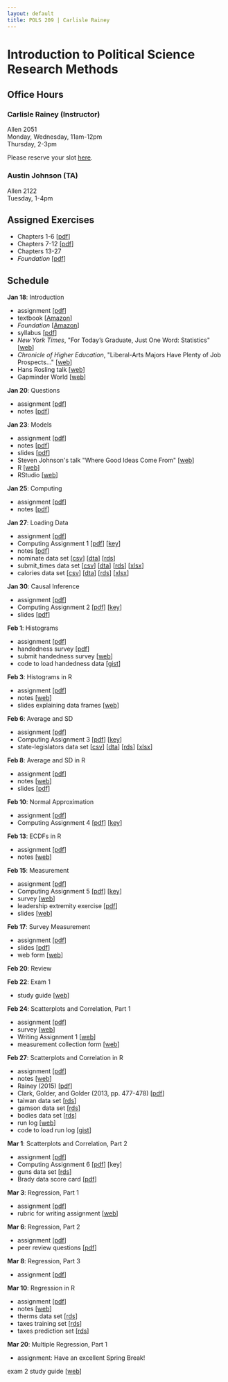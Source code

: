 ```yaml
---
layout: default
title: POLS 209 | Carlisle Rainey
---
```


# Introduction to Political Science Research Methods

## Office Hours

### Carlisle Rainey (Instructor)

Allen 2051  
Monday, Wednesday, 11am-12pm  
Thursday, 2-3pm  

Please reserve your slot [here](http://www.calendly.com/carlislerainey).

### Austin Johnson (TA)

Allen 2122  
Tuesday, 1-4pm

## Assigned Exercises
- Chapters 1-6 [[pdf](files/fpp-exercises-1.pdf)]  
- Chapters 7-12 [[pdf](files/fpp-exercises-2.pdf)]  
- Chapters 13-27  
- *Foundation* [[pdf](files/foundation-questions.pdf)]  

## Schedule

**Jan 18**: Introduction  
- assignment [[pdf](files/assign-01-intro.pdf)]  
- textbook [[Amazon](https://www.amazon.com/Statistics-4th-David-Freedman/dp/0393929728)]  
- *Foundation* [[Amazon](https://www.amazon.com/Foundation-Isaac-Asimov/dp/0553293354)]  
- syllabus [[pdf](files/syllabus.pdf)]  
- *New York Times*, "For Today’s Graduate, Just One Word: Statistics" [[web](http://www.nytimes.com/2009/08/06/technology/06stats.html)]  
- *Chronicle of Higher Education*, "Liberal-Arts Majors Have Plenty of Job Prospects..." [[web](http://www.chronicle.com/article/Liberal-Arts-Majors-Have/236749/)]  
- Hans Rosling talk [[web](https://www.ted.com/talks/hans_rosling_shows_the_best_stats_you_ve_ever_seen)]  
- Gapminder World [[web](http://www.gapminder.org/world)]  

**Jan 20**: Questions  
- assignment [[pdf](files/assign-02-questions.pdf)]  
- notes [[pdf](files/notes-02-questions.pdf)]  

**Jan 23**: Models  
- assignment [[pdf](files/assign-03-models.pdf)]  
- notes [[pdf](files/notes-03-models.pdf)]  
- slides [[pdf](files/slides-03-models.pdf)]  
- Steven Johnson's talk "Where Good Ideas Come From" [[web](http://www.ted.com/talks/steven_johnson_where_good_ideas_come_from)]  
- R [[web](https://cran.r-project.org)]  
- RStudio [[web](https://www.rstudio.com/products/rstudio/#Desktop)]  

**Jan 25**: Computing  
- assignment [[pdf](files/assign-04-computing.pdf)]  
- notes [[pdf](files/notes-04-computing.pdf)]  

**Jan 27**: Loading Data  
- assignment [[pdf](files/assign-05-loading-data.pdf)]  
- Computing Assignment 1 [[pdf](files/r-assign-01.pdf)] [[key](https://gist.github.com/carlislerainey/6b2e078a350bac387bf75c2b90b87a8c)]  
- notes [[pdf](files/notes-05-loading-data.pdf)]  
- nominate data set [[csv](data/nominate.csv)] [[dta](data/nominate.dta)] [[rds](data/nominate.rds)]  
- submit_times data set [[csv](data/submit_times.csv)] [[dta](data/submit_times.dta)] [[rds](data/submit_times.rds)] [[xlsx](data/submit_times.xlsx)]  
- calories data set [[csv](data/calories.csv)] [[dta](data/calories.dta)] [[rds](data/calories.rds)] [[xlsx](data/calories.xlsx)]  

**Jan 30**: Causal Inference  
- assignment [[pdf](files/assign-06-causal-inf.pdf)]  
- Computing Assignment 2 [[pdf](files/r-assign-02.pdf)] [[key](https://gist.github.com/carlislerainey/4cd07ce8faac9872cccf34d1b05176a0#file-r-assign-02-key-r)]  
- slides [[pdf](files/slides-06-causal-inf.pdf)]  

**Feb 1**: Histograms  
- assignment [[pdf](files/assign-07-histograms.pdf)]  
- handedness survey [[pdf](files/handedness.pdf)]  
- submit handedness survey [[web](https://docs.google.com/forms/d/e/1FAIpQLSeTb9_M0heBW5rnCiHiv_OCaufvdpCE6zV_EzZd7uyKvLsMmQ/viewform)]  
- code to load handedness data [[gist](https://gist.github.com/carlislerainey/fc7209627f2854f76b16f9c3d8678355)]  

**Feb 3**: Histograms in R  
- assignment [[pdf](files/assign-08-histograms-r.pdf)]  
- notes [[web](https://www.dropbox.com/s/63mtxuadzsafox4/notes-08-histograms-r-annotations-2017-02-01.pdf?dl=0)]  
- slides explaining data frames [[web](https://www.dropbox.com/s/ayr6zbwb917jxdo/data-frames-2017-02-03-comments.pdf?dl=0)]  

**Feb 6**: Average and SD  
- assignment [[pdf](files/assign-09-average-sd.pdf)]  
- Computing Assignment 3 [[pdf](files/r-assign-03.pdf)] [[key](https://gist.github.com/carlislerainey/fcd437f28c441ae497a15641467a8689)]  
- state-legislators data set [[csv](data/state-legislators.csv)] [[dta](data/state-legislators.dta)] [[rds](data/state-legislators.rds)] [[xlsx](data/state-legislators.xlsx)]  

**Feb 8**: Average and SD in R  
- assignment [[pdf](files/assign-10-average-sd-r.pdf)]  
- notes [[web](https://www.dropbox.com/s/4ofcog5lh1nxs2t/notes-10-average-sd-r-annotations-2017-02-06.pdf?dl=0)]  
- slides [[pdf](files/mean-sd.pdf)]  

**Feb 10**: Normal Approximation  
- assignment [[pdf](files/assign-11-normal-approx.pdf)]  
- Computing Assignment 4 [[pdf](files/r-assign-04.pdf)] [[key](https://gist.github.com/carlislerainey/19e212c791b0ee53d650724341bfb310)]  


**Feb 13**: ECDFs in R  
- assignment [[pdf](files/assign-12-ecdf.pdf)]  
- notes [[web](https://www.dropbox.com/s/hn0dnfc53va5i3p/notes-12-ecdf-annotations-2017-02-13.pdf?dl=0)]  

**Feb 15**: Measurement  
- assignment [[pdf](files/assign-13-measurement-1.pdf)]  
- Computing Assignment 5 [[pdf](files/r-assign-05.pdf)] [[key](https://gist.github.com/carlislerainey/c2273db46ea22db9fa0b0d963477faed)]  
- survey [[web](https://tamu.qualtrics.com/SE/?SID=SV_eM3uWqJShw9E7MV)]  
- leadership extremity exercise [[pdf](files/leadership-extremity.pdf)]  
- slides [[web](https://www.dropbox.com/s/evg4yfxyn5w1mh9/measures-annotations-2017-02-15.pdf?dl=0)]  

**Feb 17**: Survey Measurement  
- assignment [[pdf](files/assign-14-measurement-2.pdf)]  
- slides [[pdf](https://www.dropbox.com/s/y2do9nmygjnquhi/austin-writing-survey-questions.pdf?dl=0)]  
- web form [[web](https://docs.google.com/forms/d/e/1FAIpQLSewo-cwbC-wvqY7N0_-5Ylxuypqc3VnqhxS0JuVebNnxmkPog/viewform#responses)]  

**Feb 20**: Review  

**Feb 22**: Exam 1  
- study guide [[web](https://docs.google.com/document/d/1qaPadMhKrYBhuk9zGA8T7llP3wkxbenGt8G14pkfpno/edit?usp=sharing)]  

**Feb 24**: Scatterplots and Correlation, Part 1  
- assignment [[pdf](files/assign-17-correlation-1.pdf)]  
- survey [[web](https://docs.google.com/forms/d/e/1FAIpQLSdMzn_lTF0pWXWn1Z6TP6P2hzzgGMe13R4sqaKf6Ld2R-npNQ/viewform)]  
- Writing Assignment 1 [[web](https://www.dropbox.com/s/b7pjrjmgo3mej5i/writing-assignment-1-annotations-2017-02-20.pdf?dl=0)]  
- measurement collection form [[web](https://docs.google.com/forms/d/e/1FAIpQLSe3O7PpFgMegyl8G0uGfw1G3b4KjUULdkjy61c1tjKkSom8dQ/viewform)]  

**Feb 27**: Scatterplots and Correlation in R  
- assignment [[pdf](files/assign-18-correlation-r.pdf)]  
- notes [[web](https://www.dropbox.com/s/q1rrf45cgqnwzzh/notes-18-correlation-r.pdf?dl=0)]  
- Rainey (2015) [[pdf](http://www.carlislerainey.com/papers/taiwan.pdf)]  
- Clark, Golder, and Golder (2013, pp. 477-478) [[pdf](files/gamsons-law.pdf)]  
- taiwan data set [[rds](data/taiwan.rds)]  
- gamson data set [[rds](data/gamson.rds)]  
- bodies data set [[rds](data/bodies.rds)]
- run log [[web](https://docs.google.com/spreadsheets/d/19aZA5_xnMiNfrpJpVur1FxNWGxUe3l-LlJ8vPp7_uBc/edit#gid=0)]  
- code to load run log [[gist](https://gist.github.com/carlislerainey/0111324011a7a86d8b2584c16694c826)]  

**Mar 1**: Scatterplots and Correlation, Part 2  
- assignment [[pdf](files/assign-19-correlation-2.pdf)]  
- Computing Assignment 6 [[pdf](files/r-assign-06.pdf)] [key]  
- guns data set [[rds](data/guns.rds)]  
- Brady data score card [[pdf](files/brady-scorecard-2013.pdf)]  

**Mar 3**: Regression, Part 1  
- assignment [[pdf](files/assign-20-regression-1.pdf)]  
- rubric for writing assignment [[web](https://www.dropbox.com/s/3203jedj4zbawz8/rubric.pdf?dl=0)]  

**Mar 6**: Regression, Part 2  
- assignment [[pdf](files/assign-21-regression-2.pdf)]  
- peer review questions [[pdf](files/peer-review-questions.pdf)]  

**Mar 8**: Regression, Part 3  
- assignment [[pdf](files/assign-22-regression-3.pdf)]  

**Mar 10**: Regression in R  
- assignment [[pdf](files/assign-23-regression-r.pdf)]  
- notes [[web](https://www.dropbox.com/s/226f24fhhypcggt/notes-23-regression-r-annotation-2017-02-10.pdf?dl=0)]   
- therms data set [[rds](data/therms.rds)]  
- taxes training set [[rds](data/taxes-training.rds)]  
- taxes prediction set [[rds](data/taxes-prediction.rds)]  

**Mar 20**: Multiple Regression, Part 1  
- assignment: Have an excellent Spring Break!  


exam 2 study guide [[web](https://docs.google.com/document/d/1ptsAIiZHFbrH2zNuQI5Y_5XSLbIrVZJqpbe-NoanCoo/edit?usp=sharing)]
